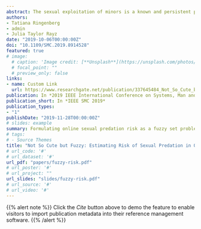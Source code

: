 ```yaml
---
abstract: The sexual exploitation of minors is a known and persistent problem for law enforcement. Assistance in prioritizing cases of sexual exploitation of potentially risky conversations is crucial. While attempts to automatically triage conversations for the risk of sexual exploitation of minors have been attempted in the past, most computational models use features which are not representative of the grooming process that is used by investigators. Accurately annotating an offender corpus for use with machine learning algorithms is difficult because the stages of the grooming process feed into one another and are non-linear. In this paper we propose a method for labeling risk, tied to stages and themes of the grooming process, using fuzzy sets. We develop a neural network model that uses these fuzzy membership functions of each line in a chat as input and predict the risk of interaction.
authors:
- Tatiana Ringenberg
- admin 
- Julia Taylor Rayz
date: "2019-10-06T00:00:00Z"
doi: "10.1109/SMC.2019.8914528"
featured: true
# image:
  # caption: 'Image credit: [**Unsplash**](https://unsplash.com/photos/pLCdAaMFLTE)'
  # focal_point: ""
  # preview_only: false
links:
- name: Custom Link
  url: https://www.researchgate.net/publication/337645484_Not_So_Cute_but_Fuzzy_Estimating_Risk_of_Sexual_Predation_in_Online_Conversations
publication: In *2019 IEEE International Conference on Systems, Man and Cybernetics (SMC)*
publication_short: In *IEEE SMC 2019*
publication_types:
- "1"
publishDate: "2019-11-28T00:00:00Z"
# slides: example
summary: Formulating online sexual predation risk as a fuzzy set problem.
# tags:
# - Source Themes
title: "Not So Cute but Fuzzy: Estimating Risk of Sexual Predation in Online Conversations"
# url_code: '#'
# url_dataset: '#'
url_pdf: "papers/fuzzy-risk.pdf"
# url_poster: '#'
# url_project: ""
url_slides: "slides/fuzzy-risk.pdf"
# url_source: '#'
# url_video: '#'
---
```


{{% alert note %}}
Click the *Cite* button above to demo the feature to enable visitors to import publication metadata into their reference management software.
{{% /alert %}}

